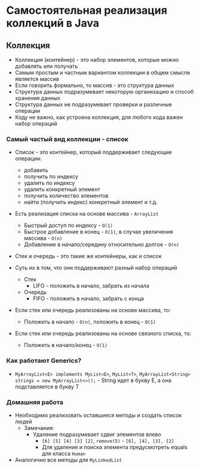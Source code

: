 # Самостоятельная реализация коллекций в Java

## Коллекция

* Коллекция (контейнер) - это набор элементов, которые можно добавлять или получать
* Самым простым и частным вариантом коллекции в общем смысле является массив
* Если говорить формально, то массив - это структура данных
* Структура данных подразумевает некоторую организацию и способ хранения данных
* Структура данных не подразумевает проверки и различные операции
* Коду не важно, как устроена коллекция, для любого кода важен набор операций

### Самый частый вид коллекции - список

* Список - это контейнер, который поддерживает следующие операции:
    * добавить
    * получить по индексу
    * удалить по индексу
    * удалить конкретный элемент
    * получить количество элементов
    * найти (получить индекс) конкретный элемент и т.д.

* Есть реализация списка на основе массива - `ArrayList`
  * Быстрый доступ по индексу - `O(1)`
  * Быстрое добавление в конец - `O(1)`, в случае увеличения массива - `O(n)`
  * Добавление в начало/середину относительно долгое - `O(n)`

* Стек и очередь - это такие же контейнеры, как и список
* Суть их в том, что они поддерживают разный набор операций
  * Стек
    * LIFO - положить в начало, забрать из начала
  * Очередь
    * FIFO - положить в начало, забрать с конца
* Если стек или очередь реализованы на основе массива, то:
  * Положить в начало - `O(n)`, положить в конец - `O(1)`
* Если стек или очередь реализованы на основе связного списка, то:
  * Положить в начало/конец - `O(1)`

### Как работают Generics?

* `MyArrayList<E> implements MyList<E>`, `MyList<T>`, `MyArrayList<String> strings = new MyArrayList<>();` - String идет в букву E, а она подставляется в букву T

### Домашняя работа

* Необходимо реализовать оставшиеся методы и создать список людей
  * Замечания:
    * Удаление подразумевает сдвиг элементов влево
      * `[6] [5] [4] [3] [2]`, `remove(5)` - `[6], [4], [3], [2]`
      * Для удаления и поиска элемента предусмотреть equals для класса `Human`
* Аналогично все методы для `MyLinkedList`